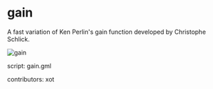 gain
====

A fast variation of Ken Perlin's gain function developed by Christophe Schlick.

![gain](/images/gain1.gif "gain")

script: gain.gml

contributors: xot

